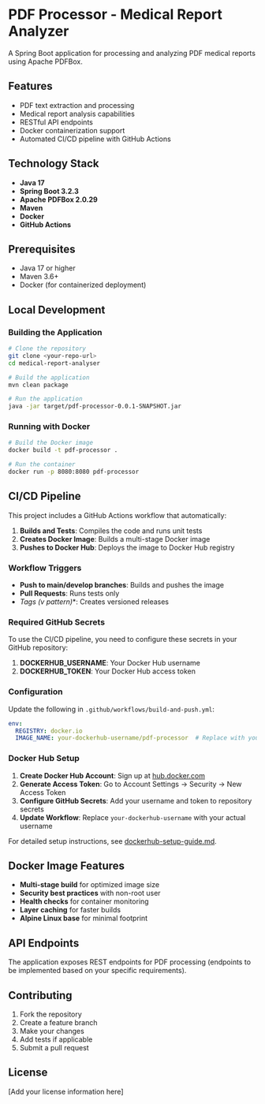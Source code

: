 # PDF Processor - Medical Report Analyzer

A Spring Boot application for processing and analyzing PDF medical reports using Apache PDFBox.

## Features

- PDF text extraction and processing
- Medical report analysis capabilities
- RESTful API endpoints
- Docker containerization support
- Automated CI/CD pipeline with GitHub Actions

## Technology Stack

- **Java 17**
- **Spring Boot 3.2.3**
- **Apache PDFBox 2.0.29**
- **Maven**
- **Docker**
- **GitHub Actions**

## Prerequisites

- Java 17 or higher
- Maven 3.6+
- Docker (for containerized deployment)

## Local Development

### Building the Application

```bash
# Clone the repository
git clone <your-repo-url>
cd medical-report-analyser

# Build the application
mvn clean package

# Run the application
java -jar target/pdf-processor-0.0.1-SNAPSHOT.jar
```

### Running with Docker

```bash
# Build the Docker image
docker build -t pdf-processor .

# Run the container
docker run -p 8080:8080 pdf-processor
```

## CI/CD Pipeline

This project includes a GitHub Actions workflow that automatically:

1. **Builds and Tests**: Compiles the code and runs unit tests
2. **Creates Docker Image**: Builds a multi-stage Docker image
3. **Pushes to Docker Hub**: Deploys the image to Docker Hub registry

### Workflow Triggers

- **Push to main/develop branches**: Builds and pushes the image
- **Pull Requests**: Runs tests only
- **Tags (v* pattern)**: Creates versioned releases

### Required GitHub Secrets

To use the CI/CD pipeline, you need to configure these secrets in your GitHub repository:

1. **DOCKERHUB_USERNAME**: Your Docker Hub username
2. **DOCKERHUB_TOKEN**: Your Docker Hub access token

### Configuration

Update the following in `.github/workflows/build-and-push.yml`:

```yaml
env:
  REGISTRY: docker.io
  IMAGE_NAME: your-dockerhub-username/pdf-processor  # Replace with your username
```

### Docker Hub Setup

1. **Create Docker Hub Account**: Sign up at [hub.docker.com](https://hub.docker.com/)
2. **Generate Access Token**: Go to Account Settings → Security → New Access Token
3. **Configure GitHub Secrets**: Add your username and token to repository secrets
4. **Update Workflow**: Replace `your-dockerhub-username` with your actual username

For detailed setup instructions, see [dockerhub-setup-guide.md](dockerhub-setup-guide.md).

## Docker Image Features

- **Multi-stage build** for optimized image size
- **Security best practices** with non-root user
- **Health checks** for container monitoring
- **Layer caching** for faster builds
- **Alpine Linux base** for minimal footprint

## API Endpoints

The application exposes REST endpoints for PDF processing (endpoints to be implemented based on your specific requirements).

## Contributing

1. Fork the repository
2. Create a feature branch
3. Make your changes
4. Add tests if applicable
5. Submit a pull request

## License

[Add your license information here] 